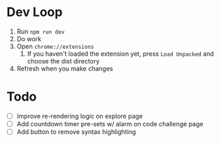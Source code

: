 # Dev Loop

1. Run `npm run dev`
2. Do work
3. Open `chrome://extensions`
   1. If you haven't loaded the extension yet, press `Load Unpacked` and choose the dist directory
4. Refresh when you make changes

# Todo

- [ ] Improve re-rendering logic on explore page
- [ ] Add countdown timer pre-sets w/ alarm on code challenge page
- [ ] Add button to remove syntax highlighting
